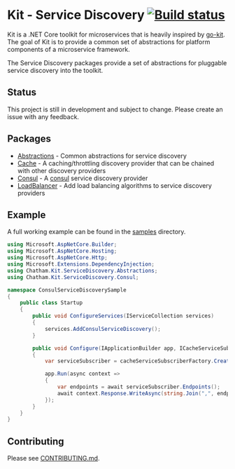 # Kit - Service Discovery [![Build status](https://ci.appveyor.com/api/projects/status/76paor2p95qipdtr/branch/master?svg=true)](https://ci.appveyor.com/project/chatham/kit-servicediscovery/branch/master)

Kit is a .NET Core toolkit for microservices that is heavily inspired by [go-kit](https://gokit.io/). The goal of Kit is to provide a common set of abstractions for platform components of a microservice framework.

The Service Discovery packages provide a set of abstractions for pluggable service discovery into the toolkit.

## Status

This project is still in development and subject to change.  Please create an issue with any feedback.

## Packages

* [Abstractions](src/Chatham.Kit.ServiceDiscovery.Abstractions) - Common abstractions for service discovery
* [Cache](src/Chatham.Kit.ServiceDiscovery.Cache) - A caching/throttling discovery provider that can be chained with other discovery providers
* [Consul](src/Chatham.Kit.ServiceDiscovery.Consul) - A [consul](https://www.consul.io/) service discovery provider
* [LoadBalancer](src/Chatham.Kit.ServiceDiscovery.LoadBalancer) - Add load balancing algorithms to service discovery providers

## Example

A full working example can be found in the [samples](samples/) directory.  

```csharp
using Microsoft.AspNetCore.Builder;
using Microsoft.AspNetCore.Hosting;
using Microsoft.AspNetCore.Http;
using Microsoft.Extensions.DependencyInjection;
using Chatham.Kit.ServiceDiscovery.Abstractions;
using Chatham.Kit.ServiceDiscovery.Consul;

namespace ConsulServiceDiscoverySample
{
    public class Startup
    {
        public void ConfigureServices(IServiceCollection services)
        {
            services.AddConsulServiceDiscovery();
        }

        public void Configure(IApplicationBuilder app, ICacheServiceSubscriberFactory cacheServiceSubscriberFactory)
        {
            var serviceSubscriber = cacheServiceSubscriberFactory.CreateSubscriber("FooService");

            app.Run(async context =>
            {
                var endpoints = await serviceSubscriber.Endpoints();
                await context.Response.WriteAsync(string.Join(",", endpoints));
            });
        }
    }
}
```

## Contributing

Please see [CONTRIBUTING.md](/CONTRIBUTING.md).
